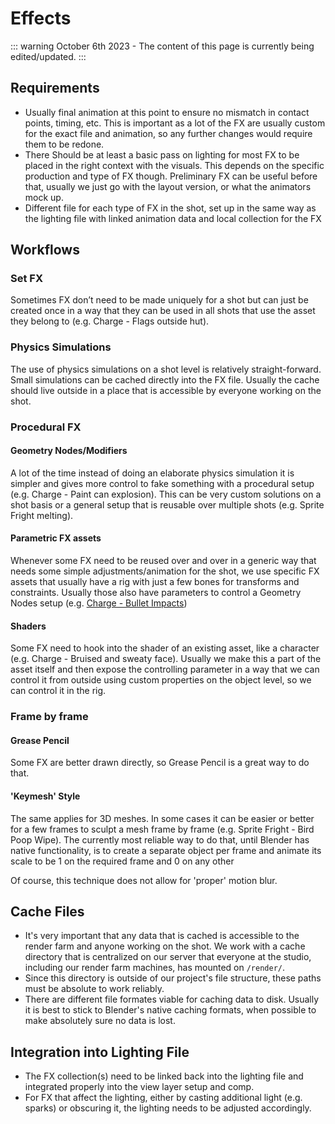 # Effects

::: warning
October 6th 2023 - The content of this page is currently being edited/updated.
:::


## Requirements
* Usually final animation at this point to ensure no mismatch in contact points, timing, etc. This is important as a lot of the FX are usually custom for the exact file and animation, so any further changes would require them to be redone.
* There Should be at least a basic pass on lighting for most FX to be placed in the right context with the visuals. This depends on the specific production and type of FX though. Preliminary FX can be useful before that, usually we just go with the layout version, or what the animators mock up.
* Different file for each type of FX in the shot, set up in the same way as the lighting file with linked animation data and local collection for the FX

## Workflows 

### Set FX
Sometimes FX don’t need to be made uniquely for a shot but can just be created once in a way that they can be used in all shots that use the asset they belong to (e.g. Charge - Flags outside hut).

### Physics Simulations
The use of physics simulations on a shot level is relatively straight-forward. Small simulations can be cached directly into the FX file. Usually the cache should live outside in a place that is accessible by everyone working on the shot.

### Procedural FX

#### Geometry Nodes/Modifiers
A lot of the time instead of doing an elaborate physics simulation it is simpler and gives more control to fake something with a procedural setup (e.g. Charge - Paint can explosion). This can be very custom solutions on a shot basis or a general setup that is reusable over multiple shots (e.g. Sprite Fright melting).
#### Parametric FX assets
Whenever some FX need to be reused over and over in a generic way that needs some simple adjustments/animation for the shot, we use specific FX assets that usually have a rig with just a few bones for transforms and constraints. Usually those also have parameters to control a Geometry Nodes setup (e.g. [Charge - Bullet Impacts](https://studio.blender.org/films/charge/3b0f29b4825fa2/?asset=6191))
#### Shaders
Some FX need to hook into the shader of an existing asset, like a character (e.g. Charge - Bruised and sweaty face). Usually we make this a part of the asset itself and then expose the controlling parameter in a way that we can control it from outside using custom properties on the object level, so we can control it in the rig.

### Frame by frame

#### Grease Pencil
Some FX are better drawn directly, so Grease Pencil is a great way to do that.
#### 'Keymesh' Style
The same applies for 3D meshes. In some cases it can be easier or better for a few frames to sculpt a mesh frame by frame (e.g. Sprite Fright - Bird Poop Wipe). The currently most reliable way to do that, until Blender has native functionality, is to create a separate object per frame and animate its scale to be 1 on the required frame and 0 on any other

Of course, this technique does not allow for 'proper' motion blur.

## Cache Files
* It's very important that any data that is cached is accessible to the render farm and anyone working on the shot. We work with a cache directory that is centralized on our server that everyone at the studio, including our render farm machines, has mounted on `/render/`.
* Since this directory is outside of our project's file structure, these paths must be absolute to work reliably.
* There are different file formates viable for caching data to disk. Usually it is best to stick to Blender's native caching formats, when possible to make absolutely sure no data is lost.

## Integration into Lighting File
* The FX collection(s) need to be linked back into the lighting file and integrated properly into the view layer setup and comp.
* For FX that affect the lighting, either by casting additional light (e.g. sparks) or obscuring it, the lighting needs to be adjusted accordingly.